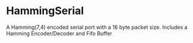 # HammingSerial
A Hamming(7,4) encoded serial port with a 16 byte packet size.  Includes a Hamming Encoder/Decoder and Fifo Buffer 
